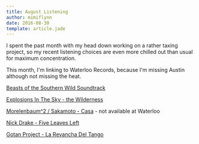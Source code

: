 ```yaml
---
title: August Listening
author: mimiflynn
date: 2016-08-30
template: article.jade
---
```


I spent the past month with my head down working on a rather taxing project, so my recent listening choices are even more chilled out than usual for maximum concentration.

This month, I'm linking to Waterloo Records, because I'm missing Austin although not missing the heat.

[Beasts of the Southern Wild Soundtrack](http://www.waterloorecords.com/UPC/5060281613370/Beasts-Of-The-Southern-Wild_Soundtrack-Import)

[Explosions In The Sky - the Wilderness](http://www.waterloorecords.com/UPC/656605327013/Explosions-In-The-Sky_The-Wilderness-2LP)

[Morelenbaum^2 / Sakamoto - Casa](https://www.discogs.com/artist/336424-Morelenbaum2-Sakamoto) - not available at Waterloo

[Nick Drake - Five Leaves Left](http://www.waterloorecords.com/UPC/602537347568/Nick-Drake_Five-Leaves-Left)

[Gotan Project - La Revancha Del Tango](http://www.waterloorecords.com/UPC/634904014810/Gotan-Project_Revancha-Del-Tango)

